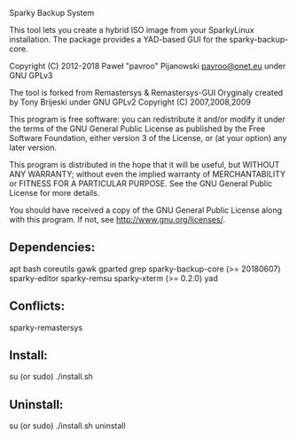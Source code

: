 Sparky Backup System

This tool lets you create a hybrid ISO image from your SparkyLinux installation. The package provides a YAD-based GUI for the sparky-backup-core.

Copyright (C) 2012-2018 Paweł "pavroo" Pijanowski <pavroo@onet.eu> 
under GNU GPLv3

The tool is forked from Remastersys & Remastersys-GUI
Oryginaly created by Tony Brijeski under GNU GPLv2
Copyright (C) 2007,2008,2009

This program is free software: you can redistribute it and/or modify
it under the terms of the GNU General Public License as published by
the Free Software Foundation, either version 3 of the License, or
(at your option) any later version.

This program is distributed in the hope that it will be useful,
but WITHOUT ANY WARRANTY; without even the implied warranty of
MERCHANTABILITY or FITNESS FOR A PARTICULAR PURPOSE.  See the
GNU General Public License for more details.

You should have received a copy of the GNU General Public License
along with this program.  If not, see <http://www.gnu.org/licenses/>.

Dependencies:
---------------
apt
bash
coreutils
gawk
gparted
grep
sparky-backup-core (>= 20180607)
sparky-editor
sparky-remsu
sparky-xterm (>= 0.2.0)
yad

Conflicts:
--------------
sparky-remastersys

Install:
-------------
su (or sudo) 
./install.sh

Uninstall:
-------------
su (or sudo)
./install.sh uninstall
